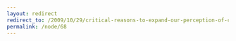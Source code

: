 ```yaml
---
layout: redirect
redirect_to: /2009/10/29/critical-reasons-to-expand-our-perception-of-currencies
permalink: /node/68
---
```

